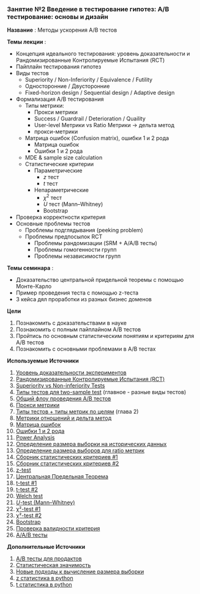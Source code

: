 ### Занятие №2 Введение в тестирование гипотез: A/B тестирование: основы и дизайн

**Название** : Методы ускорения A/B тестов

**Темы лекции** : 
  * Концепция идеального тестирования: уровень доказательности и Рандомизированные Контролируемые Испытания (RCT)
  * Пайплайн тестирования гипотез
  * Виды тестов
    * Superiority / Non-Inferiority / Equivalence / Futility
    * Односторонние / Двусторонние
    * Fixed-horizon design / Sequential design / Adaptive design
  * Формализация A/B тестирования
    * Типы метрики:
      * Прокси метрики
      * Success / Guardrail / Deterioration / Quaility
      * User-level Метрики vs Ratio Метрики  -> дельта метод
      * прокси-метрики
    * Матрица ошибок (Confusion matrix), ошибки 1 и 2 рода 
      * Матрица ошибок
      * Ошибки 1 и 2 рода
    * MDE & sample size calculation
    * Статистические критерии
      * Параметрические
        * $z$ тест
        * $t$ тест
      * Непараметрические
        * $\chi^2$ тест
        * $U$ тест (Mann–Whitney)
        * Bootstrap
  * Проверка корректности критерия
  * Основные проблемы тестов
    * Проблемы подглядывания (peeking problem)
    * Проблемы предпосылок RCT
      * Проблемы рандомизации (SRM + A/A/B тесты)
      * Проблемы гомогенности групп
      * Проблемы независимости групп

**Темы семинара** : 
  * Доказательство центральной придельной теоремы с помощью Монте-Карло
  * Пример проведения теста с помощью z-теста
  * 3 кейса дял проработки из разных бизнес доменов

  **Цели**

  1. Познакомить с доказательствами в науке
  2. Познакомить с полным пайплайном A/B тестов
  3. Пройтись по основным статистическим понятиям и критериям для A/B тестов
  4. Познакомить с основными проблемами в A/B тестах

**Используемые Источники** 

   1. [Уровень доказательности экспериментов](https://en.wikipedia.org/wiki/Hierarchy_of_evidence) 
   2. [Рандомизированные Контролируемые Испытания (RCT)](https://en.wikipedia.org/wiki/Randomized_controlled_trial)
   3. [Superiority vs Non-inferiority Tests](https://blog.analytics-toolkit.com/2017/case-non-inferiority-designs-ab-testing/)
   4. [Типы тестов для two-sample test](https://www.ncss.com/wp-content/themes/ncss/pdf/Procedures/NCSS/Two_Proportions-Non-Inferiority,_Superiority,_Equivalence,_and_Two-Sided_Tests_vs_a_Margin.pdf) (главное - разные виды тестов)
   5. [Общий флоу проведения A/B тестов](http://www.machinelearning.ru/wiki/index.php?title=Проверка_статистических_гипотез)
   6. [Прокси метрики](https://www.youtube.com/watch?v=fSRKOr3L6AI) 
   7. [Типы тестов + типы метрик по целям](https://arxiv.org/pdf/2402.11609)  (глава 2)
   8. [Метрики отношений и дельта метод](https://habr.com/ru/companies/X5Tech/articles/740476/)
   9. [Матрица ошибок](https://en.wikipedia.org/wiki/Confusion_matrix#cite_ref-22)
   10. [Ошибки 1 и 2 рода](https://ru.wikipedia.org/wiki/Ошибки_первого_и_второго_рода)
   11. [Power Analysis](https://chabefer.github.io/STCI/Power.html#basics-of-traditional-power-analysis-using-test-statistics)
   12. [Определение размера выборки на исторических данных](https://habr.com/ru/companies/lamoda/articles/707816/)
   13. [Определение размера выборов для ratio метрик](https://medium.com/expedia-group-tech/how-to-size-for-online-experiments-with-ratio-metrics-3d57362f1967)
   14. [Сборник статистических критериев #1](https://www.statskingdom.com/index.html)
   15. [Сборник статистических критериев #2](https://www.biostathandbook.com/testchoice.html)
   16. [z-test](https://bytepawn.com/ab-testing-and-the-ztest.html#ab-testing-and-the-ztest)
   17. [Центральная Предельная Теорема](https://ru.wikipedia.org/wiki/Центральная_предельная_теорема)
   18. [t-test #1](https://habr.com/ru/companies/X5Tech/articles/807001/)
   19. [t-test #2](https://bytepawn.com/ab-testing-and-the-ttest.html#ab-testing-and-the-ttest)
   20. [Welch test](https://habr.com/ru/companies/X5Tech/articles/896182/)
   21. [$U$-test (Mann–Whitney)](https://habr.com/ru/companies/avito/articles/709596/)
   22. [χ²-test #1](https://habr.com/ru/companies/mygames/articles/677074/)
   23. [χ²-test #2](https://bytepawn.com/ab-testing-and-the-chi-squared-test.html#ab-testing-and-the-chi-squared-test)
   24. [Bootstrap](https://habr.com/ru/companies/X5Tech/articles/679842/)
   25. [Проверка валидности критерия](https://habr.com/ru/companies/X5Tech/articles/706388/)
   26. [A/A/B тесты](https://koch-kir.medium.com/не-стоит-проводить-а-а-в-тест-936e9e7a3b96)


**Дополнительные Источники**

  1. [A/B тесты для продактов](https://www.youtube.com/live/gMx-juYkNCw)
  2. [Статистическая значимость](https://en.wikipedia.org/wiki/Statistical_significance)
  3. [Новые подходы к вычисление размера выборки](https://arxiv.org/pdf/2305.16459)
  4. [z статистика в python](https://habr.com/ru/articles/557424/)
  5. [t статистика в python](https://habr.com/ru/articles/559062/)
